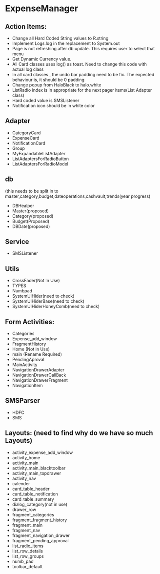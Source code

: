 # ExpenseManager

Action Items:
-------------
- Change all Hard Coded String values to R.string
- Implement Logs.log in the replacement to System.out
- Page is not refreshing after db update. This requires user to select that menu
- Get Dynamic Currency value.
- All Card classes uses log() as toast. Need to change this code with actual log class
- In all card classes , the undo bar padding need to be fix. The expected behaviour is, it should be 0 padding
- Change popup from HaloBlack  to halo.white 
- ListRadio index is in appropriate for the next pager items(List Adapter class)
- Hard coded value is SMSListener
- Notification icon should be in white color


Adapter
-------
- CategoryCard
- ExpenseCard
- NotificationCard
- Group
- MyExpandableListAdapter
- ListAdaptersForRadioButton
- ListAdaptersForRadioModel

db 
--
(this needs to be split in to master,category,budget,dateoperations,cashvault,trends(year progress)

- DBHealper
- Master(proposed)
- Category(proposed)
- Budget(Proposed)
- DBDate(proposed)

Service
-------
- SMSListener

Utils
-----
- CrossFader(Not In Use)
- TYPES
- Numbpad
- SystemUIHider(need to check)
- SystemUIHiderBase(need to check)
- SystemUIHiderHoneyComb(need to check)

Form Activities:
----------------
- Categories
- Expense_add_window
- FragmentHistory
- Home (Not in Use)
- main (Rename Required)
- PendingAproval
- MainActivity
- NavigationDrawerAdapter
- NavigationDrawerCallBack
- NavigationDrawerFragment
- NavigationItem

SMSParser
---------
- HDFC
- SMS


Layouts: (need to find why do we have so much Layouts)
--------
- activity_expense_add_window
- activity_home
- activity_main
- activity_main_blacktoolbar
- activity_main_topdrawer
- activity_nav
- calender
- card_table_header
- card_table_notification
- card_table_summary
- dialog_category(not in use)
- drawer_row
- fragment_categories
- fragment_fragment_history
- fragment_main
- fragment_nav
- fragment_navigation_drawer
- fragment_pending_approval
- list_radio_items
- list_row_details
- list_row_groups
- numb_pad
- toolbar_default
